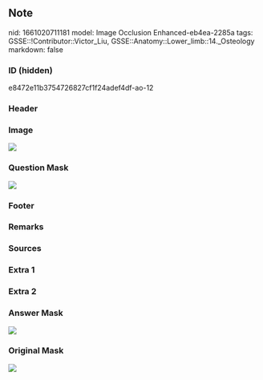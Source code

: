 ## Note
nid: 1661020711181
model: Image Occlusion Enhanced-eb4ea-2285a
tags: GSSE::!Contributor::Victor_Liu, GSSE::Anatomy::Lower_limb::14._Osteology
markdown: false

### ID (hidden)
e8472e11b3754726827cf1f24adef4df-ao-12

### Header


### Image
<img src="tmpoq_04xdm.png">

### Question Mask
<img src="e8472e11b3754726827cf1f24adef4df-ao-12-Q.svg">

### Footer


### Remarks


### Sources


### Extra 1


### Extra 2


### Answer Mask
<img src="e8472e11b3754726827cf1f24adef4df-ao-12-A.svg">

### Original Mask
<img src="e8472e11b3754726827cf1f24adef4df-ao-O.svg">
